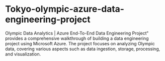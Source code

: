 # Tokyo-olympic-azure-data-engineering-project
Olympic Data Analytics | Azure End-To-End Data Engineering Project" provides a comprehensive walkthrough of building a data engineering project using Microsoft Azure. The project focuses on analyzing Olympic data, covering various aspects such as data ingestion, storage, processing, and visualization.
